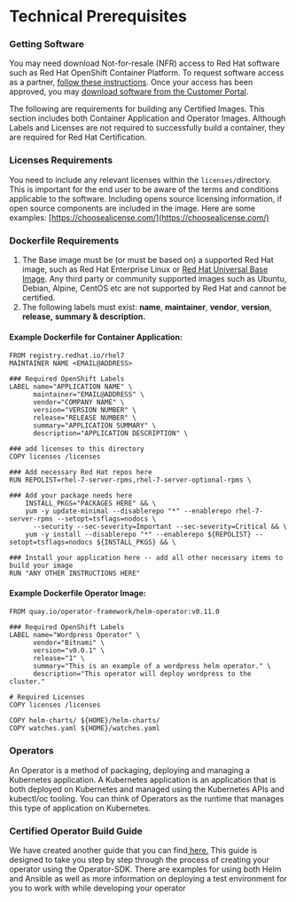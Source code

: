 # Technical Prerequisites

### Getting Software

You may need download Not-for-resale \(NFR\) access to Red Hat software such as Red Hat OpenShift Container Platform. To request software access as a partner, [follow these instructions](https://redhat-connect.gitbook.io/red-hat-partner-connect-general-guide/software-access/requesting-software). Once your access has been approved, you may [download software from the Customer Portal](https://access.redhat.com/downloads/).

The following are requirements for building any Certified Images. This section includes both Container Application and Operator Images. Although Labels and Licenses are not required to successfully build a container, they are required for Red Hat Certification. 

### Licenses Requirements

You need to include any relevant licenses within the `licenses/`directory. This is important for the end user to be aware of the terms and conditions applicable to the software. Including opens source licensing information, if open source components are included in the image. Here are some examples:  [https://choosealicense.com/](https://choosealicense.com/) 

### Dockerfile Requirements 

1. The Base image must be \(or must be based on\) a supported Red Hat image, such as Red Hat Enterprise Linux or [Red Hat Universal Base Image](https://redhat-connect.gitbook.io/partner-guide-for-red-hat-openshift-and-container/program-on-boarding/containers-with-red-hat-universal-base-image-ubi). Any third party or community supported images such as Ubuntu, Debian, Alpine, CentOS etc are not supported by Red Hat and cannot be certified.
2. The following labels must exist: **name**, **maintainer**, **vendor**, **version**, **release,** **summary & description.**

#### **Example Dockerfile for Container Application:** 

```text
FROM registry.redhat.io/rhel7
MAINTAINER NAME <EMAIL@ADDRESS>

### Required OpenShift Labels 
LABEL name="APPLICATION NAME" \
      maintainer="EMAIL@ADDRESS" \
      vendor="COMPANY NAME" \
      version="VERSION NUMBER" \
      release="RELEASE NUMBER" \
      summary="APPLICATION SUMMARY" \
      description="APPLICATION DESCRIPTION" \

### add licenses to this directory
COPY licenses /licenses

### Add necessary Red Hat repos here
RUN REPOLIST=rhel-7-server-rpms,rhel-7-server-optional-rpms \

### Add your package needs here
    INSTALL_PKGS="PACKAGES HERE" && \
    yum -y update-minimal --disablerepo "*" --enablerepo rhel-7-server-rpms --setopt=tsflags=nodocs \
      --security --sec-severity=Important --sec-severity=Critical && \
    yum -y install --disablerepo "*" --enablerepo ${REPOLIST} --setopt=tsflags=nodocs ${INSTALL_PKGS} && \

### Install your application here -- add all other necessary items to build your image
RUN "ANY OTHER INSTRUCTIONS HERE"
```

#### Example Dockerfile Operator Image:

```text
FROM quay.io/operator-framework/helm-operator:v0.11.0

### Required OpenShift Labels
LABEL name="Wordpress Operator" \
      vendor="Bitnami" \
      version="v0.0.1" \
      release="1" \
      summary="This is an example of a wordpress helm operator." \
      description="This operator will deploy wordpress to the cluster."

# Required Licenses
COPY licenses /licenses

COPY helm-charts/ ${HOME}/helm-charts/
COPY watches.yaml ${HOME}/watches.yaml
```

### Operators 

An Operator is a method of packaging, deploying and managing a Kubernetes application. A Kubernetes application is an application that is both deployed on Kubernetes and managed using the Kubernetes APIs and kubectl/oc tooling. You can think of Operators as the runtime that manages this type of application on Kubernetes.

### Certified Operator Build Guide

We have created another guide that you can find[ here.](https://redhat-connect.gitbook.io/certified-operator-guide/) This guide is designed to take you step by step through the process of creating your operator using the Operator-SDK. There are examples for using both Helm and Ansible as well as more information on deploying a test environment for you to work with while developing your operator



